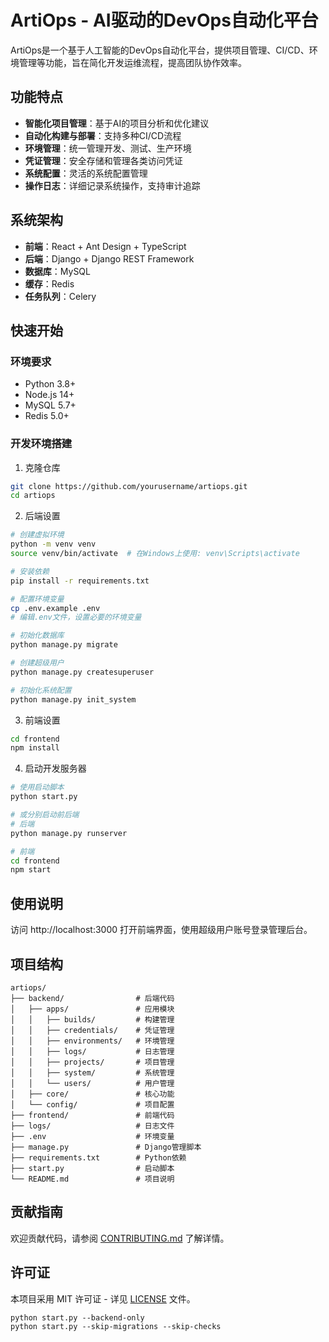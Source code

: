 # ArtiOps - AI驱动的DevOps自动化平台

ArtiOps是一个基于人工智能的DevOps自动化平台，提供项目管理、CI/CD、环境管理等功能，旨在简化开发运维流程，提高团队协作效率。

## 功能特点

- **智能化项目管理**：基于AI的项目分析和优化建议
- **自动化构建与部署**：支持多种CI/CD流程
- **环境管理**：统一管理开发、测试、生产环境
- **凭证管理**：安全存储和管理各类访问凭证
- **系统配置**：灵活的系统配置管理
- **操作日志**：详细记录系统操作，支持审计追踪

## 系统架构

- **前端**：React + Ant Design + TypeScript
- **后端**：Django + Django REST Framework
- **数据库**：MySQL
- **缓存**：Redis
- **任务队列**：Celery

## 快速开始

### 环境要求

- Python 3.8+
- Node.js 14+
- MySQL 5.7+
- Redis 5.0+

### 开发环境搭建

1. 克隆仓库

```bash
git clone https://github.com/yourusername/artiops.git
cd artiops
```

2. 后端设置

```bash
# 创建虚拟环境
python -m venv venv
source venv/bin/activate  # 在Windows上使用: venv\Scripts\activate

# 安装依赖
pip install -r requirements.txt

# 配置环境变量
cp .env.example .env
# 编辑.env文件，设置必要的环境变量

# 初始化数据库
python manage.py migrate

# 创建超级用户
python manage.py createsuperuser

# 初始化系统配置
python manage.py init_system
```

3. 前端设置

```bash
cd frontend
npm install
```

4. 启动开发服务器

```bash
# 使用启动脚本
python start.py

# 或分别启动前后端
# 后端
python manage.py runserver

# 前端
cd frontend
npm start
```

## 使用说明

访问 http://localhost:3000 打开前端界面，使用超级用户账号登录管理后台。

## 项目结构

```
artiops/
├── backend/                # 后端代码
│   ├── apps/               # 应用模块
│   │   ├── builds/         # 构建管理
│   │   ├── credentials/    # 凭证管理
│   │   ├── environments/   # 环境管理
│   │   ├── logs/           # 日志管理
│   │   ├── projects/       # 项目管理
│   │   ├── system/         # 系统管理
│   │   └── users/          # 用户管理
│   ├── core/               # 核心功能
│   └── config/             # 项目配置
├── frontend/               # 前端代码
├── logs/                   # 日志文件
├── .env                    # 环境变量
├── manage.py               # Django管理脚本
├── requirements.txt        # Python依赖
├── start.py                # 启动脚本
└── README.md               # 项目说明
```

## 贡献指南

欢迎贡献代码，请参阅 [CONTRIBUTING.md](CONTRIBUTING.md) 了解详情。

## 许可证

本项目采用 MIT 许可证 - 详见 [LICENSE](LICENSE) 文件。
```
python start.py --backend-only
python start.py --skip-migrations --skip-checks